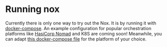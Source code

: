 # Running nox

Currently there is only one way to try out the Nox. It is by running it
with [docker-compose](docker-compose/). An example configuration for popular
orchestration platforms like [HasiCorp Nomad](https://www.nomadproject.io/) and
K8S are coming soon! Meanwhile, you can adapt
[this docker-compose file](docker-compose/docker-compose.yml) for the platform
of your choice.
